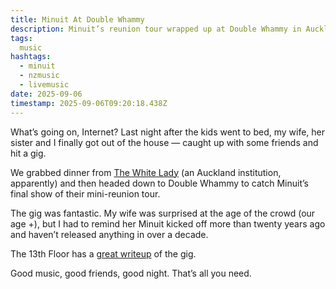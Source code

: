 ```yaml
---
title: Minuit At Double Whammy
description: Minuit’s reunion tour wrapped up at Double Whammy in Auckland, a fantastic night out with friends, food, and music
tags:
  music
hashtags:
  - minuit
  - nzmusic
  - livemusic
date: 2025-09-06
timestamp: 2025-09-06T09:20:18.438Z
---
```


What’s going on, Internet? Last night after the kids went to bed, my wife, her sister and I finally got out of the house — caught up with some friends and hit a gig.

We grabbed dinner from [The White Lady](https://thewhitelady.co.nz/) (an Auckland institution, apparently) and then headed down to Double Whammy to catch Minuit’s final show of their mini-reunion tour.

The gig was fantastic. My wife was surprised at the age of the crowd (our age +), but I had to remind her Minuit kicked off more than twenty years ago and haven’t released anything in over a decade.

The 13th Floor has a [great writeup](https://13thfloor.co.nz/minuit-double-whammy-sept-5-2025-13th-floor-concert-review/) of the gig.

Good music, good friends, good night. That’s all you need.